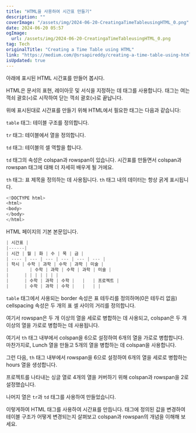 ```yaml
---
title: "HTML을 사용하여 시간표 만들기"
description: ""
coverImage: "/assets/img/2024-06-20-CreatingaTimeTableusingHTML_0.png"
date: 2024-06-20 05:57
ogImage: 
  url: /assets/img/2024-06-20-CreatingaTimeTableusingHTML_0.png
tag: Tech
originalTitle: "Creating a Time Table using HTML"
link: "https://medium.com/@srsapireddy/creating-a-time-table-using-html-2d6fd70c0e2a"
isUpdated: true
---
```





아래에 표시된 HTML 시간표를 만들어 봅시다.

HTML은 문서의 표현, 레이아웃 및 서식을 지정하는 데 태그를 사용합니다. 태그는 여는 꺽쇠 괄호(`<`)로 시작하여 닫는 꺽쇠 괄호(`>`)로 끝납니다.

위에 표시된대로 시간표를 만들기 위해 HTML에서 필요한 태그는 다음과 같습니다:

<div class="content-ad"></div>

`table` 태그: 테이블 구조를 정의합니다.

`tr` 태그: 테이블에서 열을 정의합니다.

`td` 태그: 테이블의 셀 역할을 합니다.

`td` 태그의 속성은 colspan과 rowspan이 있습니다. 시간표를 만들면서 colspan과 rowspan 태그에 대해 더 자세히 배우게 될 거에요.

<div class="content-ad"></div>

`th` 태그: 표 제목을 정의하는 데 사용됩니다. `th` 태그 내의 데이터는 항상 굵게 표시됩니다.

```js
<!DOCTYPE html>
<html>
<body>
</body>
</html>
```

HTML 페이지의 기본 본문입니다.

```js
| 시간표 |
|------|
| 시간 | 월 | 화 | 수 | 목 | 금 |
| ---- | --- | --- | --- | --- | --- |
| 학시 | 수학 | 과학 | 수학 | 과학 | 미술 |
|        | 수학 | 과학 | 수학 | 과학 | 미술 |
|      | | | | | | |
|      | 수학 | 과학 | 수학 |   |   | 프로젝트 |
|      | 수학 | 과학 | 수학 |   |   | |
```


<div class="content-ad"></div>

`table` 태그에서 사용되는 border 속성은 표 테두리를 정의하며(0은 테두리 없음) cellspacing 속성은 두 개의 표 셀 사이의 거리를 정의합니다.

여기서 rowspan은 두 개 이상의 열을 세로로 병합하는 데 사용되고, colspan은 두 개 이상의 열을 가로로 병합하는 데 사용됩니다.

여기서 `th` 태그 내부에서 colspan을 6으로 설정하여 6개의 열을 가로로 병합합니다. 마찬가지로, Lunch 열을 만들고 5개의 열을 병합하는 데 colspan을 사용합니다.

그런 다음, `th` 태그 내부에서 rowspan을 6으로 설정하여 6개의 열을 세로로 병합하는 hours 열을 생성합니다.

<div class="content-ad"></div>

프로젝트를 나타내는 싱글 열로 4개의 열을 커버하기 위해 colspan과 rowspan을 2로 설정했습니다.

나머지 열은 `tr`과 `td` 태그를 사용하여 만들었습니다.

이렇게하여 HTML 태그를 사용하여 시간표를 만듭니다. 태그에 정의된 값을 변경하여 테이블 구조가 어떻게 변경되는지 살펴보고 colspan과 rowspan의 개념을 이해해 보세요.
